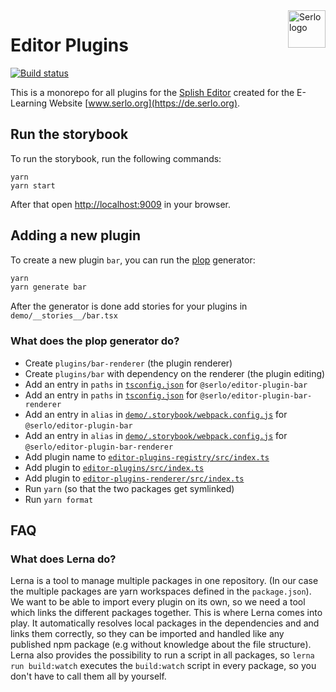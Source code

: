 <img src="https://assets.serlo.org/meta/logo.png" alt="Serlo logo" title="Serlo" align="right" height="60" />

# Editor Plugins

[![Build status](https://img.shields.io/circleci/project/github/serlo/editor-plugins.svg)](https://circleci.com/gh/serlo/editor-plugins)

This is a monorepo for all plugins for the [Splish Editor](https://github.com/splish/editor) created for the E-Learning Website [www.serlo.org](https://de.serlo.org).

## Run the storybook

To run the storybook, run the following commands:

```
yarn
yarn start
```

After that open [http://localhost:9009](http://localhost:9009) in your browser.

## Adding a new plugin

To create a new plugin `bar`, you can run the [plop](https://github.com/amwmedia/plop) generator:

```sh
yarn
yarn generate bar
```

After the generator is done add stories for your plugins in `demo/__stories__/bar.tsx`

### What does the plop generator do?

- Create `plugins/bar-renderer` (the plugin renderer)
- Create `plugins/bar` with dependency on the renderer (the plugin editing)
- Add an entry in `paths` in [`tsconfig.json`](tsconfig.json) for `@serlo/editor-plugin-bar`
- Add an entry in `paths` in [`tsconfig.json`](tsconfig.json) for `@serlo/editor-plugin-bar-renderer`
- Add an entry in `alias` in [`demo/.storybook/webpack.config.js`](demo/.storybook/webpack.config.js) for `@serlo/editor-plugin-bar`
- Add an entry in `alias` in [`demo/.storybook/webpack.config.js`](demo/.storybook/webpack.config.js) for `@serlo/editor-plugin-bar-renderer`
- Add plugin name to [`editor-plugins-registry/src/index.ts`](editor-plugins-registry/src/index.ts)
- Add plugin to [`editor-plugins/src/index.ts`](editor-plugins/src/index.ts)
- Add plugin to [`editor-plugins-renderer/src/index.ts`](editor-plugins-renderer/src/index.ts)
- Run `yarn` (so that the two packages get symlinked)
- Run `yarn format`

## FAQ

### What does Lerna do?

Lerna is a tool to manage multiple packages in one repository. (In our case the multiple packages are yarn workspaces defined in the `package.json`). We want to be able to import every plugin on its own, so we need a tool which links the different packages together.
This is where Lerna comes into play. It automatically resolves local packages in the dependencies and and links them correctly, so they can be imported and handled like any published npm package (e.g without knowledge about the file structure).
Lerna also provides the possibility to run a script in all packages, so `lerna run build:watch` executes the `build:watch` script in every package, so you don't have to call them all by yourself.

